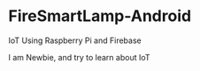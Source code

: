 # FireSmartLamp-Android
IoT Using Raspberry Pi and Firebase

I am Newbie, and try to learn about IoT
